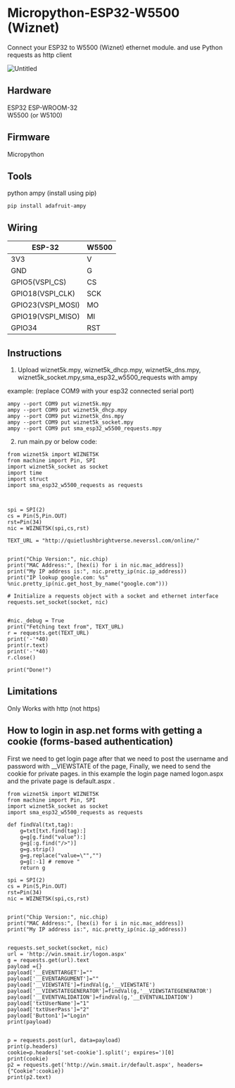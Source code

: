 # Micropython-ESP32-W5500 (Wiznet)
Connect your ESP32 to W5500 (Wiznet) ethernet module. and use Python requests as http client

![Untitled](https://user-images.githubusercontent.com/92551110/189515479-bfadad62-0bf1-4efc-84bb-ae88b58ec12a.png)



Hardware
--------
ESP32 ESP-WROOM-32
<br/>
W5500 (or W5100)
<br/>

Firmware
--------
Micropython
<br/>

Tools
--------
python
ampy (install using pip)
```
pip install adafruit-ampy
```

Wiring
-------

| ESP-32  | W5500 |
| ------------- | ------------- |
| 3V3  | V  |
| GND  | G  |
| GPIO5(VSPI_CS)  | CS  |
| GPIO18(VSPI_CLK)  | SCK  |
| GPIO23(VSPI_MOSI)  | MO  |
| GPIO19(VSPI_MISO)  | MI  |
| GPIO34  | RST  |

Instructions
-----
1) Upload wiznet5k.mpy, wiznet5k_dhcp.mpy, wiznet5k_dns.mpy, wiznet5k_socket.mpy,sma_esp32_w5500_requests with ampy

example: (replace COM9 with your esp32 connected serial port)
```
ampy --port COM9 put wiznet5k.mpy
ampy --port COM9 put wiznet5k_dhcp.mpy
ampy --port COM9 put wiznet5k_dns.mpy
ampy --port COM9 put wiznet5k_socket.mpy
ampy --port COM9 put sma_esp32_w5500_requests.mpy
```



2) run main.py or below code:

```
from wiznet5k import WIZNET5K
from machine import Pin, SPI
import wiznet5k_socket as socket
import time
import struct
import sma_esp32_w5500_requests as requests



spi = SPI(2)
cs = Pin(5,Pin.OUT)
rst=Pin(34)
nic = WIZNET5K(spi,cs,rst)

TEXT_URL = "http://quietlushbrightverse.neverssl.com/online/"


print("Chip Version:", nic.chip)
print("MAC Address:", [hex(i) for i in nic.mac_address])
print("My IP address is:", nic.pretty_ip(nic.ip_address))
print("IP lookup google.com: %s" %nic.pretty_ip(nic.get_host_by_name("google.com")))

# Initialize a requests object with a socket and ethernet interface
requests.set_socket(socket, nic)


#nic._debug = True
print("Fetching text from", TEXT_URL)
r = requests.get(TEXT_URL)
print('-'*40)
print(r.text)
print('-'*40)
r.close()

print("Done!")
```
Limitations
----------
Only Works with http (not https)

How to login in asp.net forms with getting a cookie (forms-based authentication)
-----------------
First we need to get login page after that we need to post the username and password with __VIEWSTATE of the page, Finally, we need to send the cookie for private pages. in this example the login page named logon.aspx and the private page is default.aspx .
```
from wiznet5k import WIZNET5K
from machine import Pin, SPI
import wiznet5k_socket as socket
import sma_esp32_w5500_requests as requests

def findVal(txt,tag):
    g=txt[txt.find(tag):]
    g=g[g.find("value"):]
    g=g[:g.find("/>")]
    g=g.strip()
    g=g.replace("value=\"","")
    g=g[:-1] # remove "
    return g

spi = SPI(2)
cs = Pin(5,Pin.OUT)
rst=Pin(34)
nic = WIZNET5K(spi,cs,rst)


print("Chip Version:", nic.chip)
print("MAC Address:", [hex(i) for i in nic.mac_address])
print("My IP address is:", nic.pretty_ip(nic.ip_address))


requests.set_socket(socket, nic)
url = 'http://win.smait.ir/logon.aspx'
g = requests.get(url).text
payload ={}
payload['__EVENTTARGET']=""
payload['__EVENTARGUMENT']=""
payload['__VIEWSTATE']=findVal(g,'__VIEWSTATE')
payload['__VIEWSTATEGENERATOR']=findVal(g,'__VIEWSTATEGENERATOR')
payload['__EVENTVALIDATION']=findVal(g,'__EVENTVALIDATION')
payload['txtUserName']="1"
payload['txtUserPass']="2"
payload['Button1']="Login"
print(payload)


p = requests.post(url, data=payload)
print(p.headers)
cookie=p.headers['set-cookie'].split('; expires=')[0]
print(cookie)
p2 = requests.get('http://win.smait.ir/default.aspx', headers={"Cookie":cookie})
print(p2.text)
```

